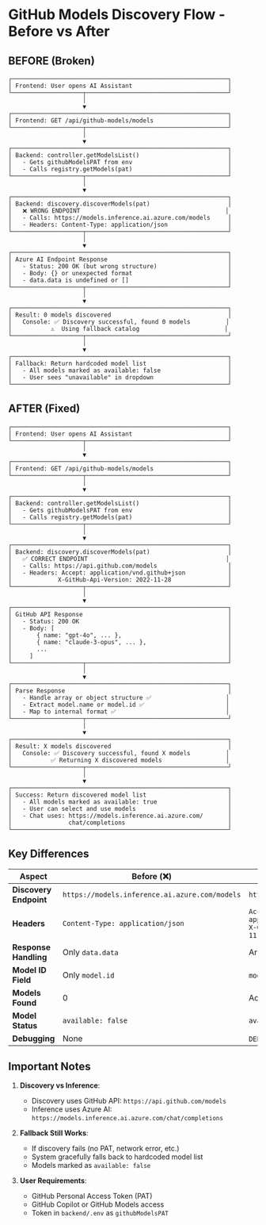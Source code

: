 # GitHub Models Discovery Flow - Before vs After

## BEFORE (Broken)

```
┌─────────────────────────────────────────────────────────────┐
│ Frontend: User opens AI Assistant                           │
└────────────────────┬────────────────────────────────────────┘
                     │
                     ▼
┌─────────────────────────────────────────────────────────────┐
│ Frontend: GET /api/github-models/models                     │
└────────────────────┬────────────────────────────────────────┘
                     │
                     ▼
┌─────────────────────────────────────────────────────────────┐
│ Backend: controller.getModelsList()                         │
│   - Gets githubModelsPAT from env                           │
│   - Calls registry.getModels(pat)                           │
└────────────────────┬────────────────────────────────────────┘
                     │
                     ▼
┌─────────────────────────────────────────────────────────────┐
│ Backend: discovery.discoverModels(pat)                      │
│   ❌ WRONG ENDPOINT                                         │
│   - Calls: https://models.inference.ai.azure.com/models     │
│   - Headers: Content-Type: application/json                 │
└────────────────────┬────────────────────────────────────────┘
                     │
                     ▼
┌─────────────────────────────────────────────────────────────┐
│ Azure AI Endpoint Response                                  │
│   - Status: 200 OK (but wrong structure)                    │
│   - Body: {} or unexpected format                           │
│   - data.data is undefined or []                            │
└────────────────────┬────────────────────────────────────────┘
                     │
                     ▼
┌─────────────────────────────────────────────────────────────┐
│ Result: 0 models discovered                                 │
│   Console: ✅ Discovery successful, found 0 models          │
│           ⚠️  Using fallback catalog                        │
└────────────────────┬────────────────────────────────────────┘
                     │
                     ▼
┌─────────────────────────────────────────────────────────────┐
│ Fallback: Return hardcoded model list                       │
│   - All models marked as available: false                   │
│   - User sees "unavailable" in dropdown                     │
└─────────────────────────────────────────────────────────────┘
```

## AFTER (Fixed)

```
┌─────────────────────────────────────────────────────────────┐
│ Frontend: User opens AI Assistant                           │
└────────────────────┬────────────────────────────────────────┘
                     │
                     ▼
┌─────────────────────────────────────────────────────────────┐
│ Frontend: GET /api/github-models/models                     │
└────────────────────┬────────────────────────────────────────┘
                     │
                     ▼
┌─────────────────────────────────────────────────────────────┐
│ Backend: controller.getModelsList()                         │
│   - Gets githubModelsPAT from env                           │
│   - Calls registry.getModels(pat)                           │
└────────────────────┬────────────────────────────────────────┘
                     │
                     ▼
┌─────────────────────────────────────────────────────────────┐
│ Backend: discovery.discoverModels(pat)                      │
│   ✅ CORRECT ENDPOINT                                       │
│   - Calls: https://api.github.com/models                    │
│   - Headers: Accept: application/vnd.github+json            │
│             X-GitHub-Api-Version: 2022-11-28                │
└────────────────────┬────────────────────────────────────────┘
                     │
                     ▼
┌─────────────────────────────────────────────────────────────┐
│ GitHub API Response                                         │
│   - Status: 200 OK                                          │
│   - Body: [                                                 │
│       { name: "gpt-4o", ... },                              │
│       { name: "claude-3-opus", ... },                       │
│       ...                                                   │
│     ]                                                       │
└────────────────────┬────────────────────────────────────────┘
                     │
                     ▼
┌─────────────────────────────────────────────────────────────┐
│ Parse Response                                              │
│   - Handle array or object structure ✅                     │
│   - Extract model.name or model.id ✅                       │
│   - Map to internal format ✅                               │
└────────────────────┬────────────────────────────────────────┘
                     │
                     ▼
┌─────────────────────────────────────────────────────────────┐
│ Result: X models discovered                                 │
│   Console: ✅ Discovery successful, found X models          │
│           ✅ Returning X discovered models                  │
└────────────────────┬────────────────────────────────────────┘
                     │
                     ▼
┌─────────────────────────────────────────────────────────────┐
│ Success: Return discovered model list                       │
│   - All models marked as available: true                    │
│   - User can select and use models                          │
│   - Chat uses: https://models.inference.ai.azure.com/       │
│                chat/completions                             │
└─────────────────────────────────────────────────────────────┘
```

## Key Differences

| Aspect | Before (❌) | After (✅) |
|--------|------------|-----------|
| **Discovery Endpoint** | `https://models.inference.ai.azure.com/models` | `https://api.github.com/models` |
| **Headers** | `Content-Type: application/json` | `Accept: application/vnd.github+json`<br>`X-GitHub-Api-Version: 2022-11-28` |
| **Response Handling** | Only `data.data` | Array or `data.data` |
| **Model ID Field** | Only `model.id` | `model.name` or `model.id` |
| **Models Found** | 0 | Actual available models |
| **Model Status** | `available: false` | `available: true` |
| **Debugging** | None | `DEBUG_GITHUB_MODELS` env var |

## Important Notes

1. **Discovery vs Inference**: 
   - Discovery uses GitHub API: `https://api.github.com/models`
   - Inference uses Azure AI: `https://models.inference.ai.azure.com/chat/completions`

2. **Fallback Still Works**:
   - If discovery fails (no PAT, network error, etc.)
   - System gracefully falls back to hardcoded model list
   - Models marked as `available: false`

3. **User Requirements**:
   - GitHub Personal Access Token (PAT)
   - GitHub Copilot or GitHub Models access
   - Token in `backend/.env` as `githubModelsPAT`
